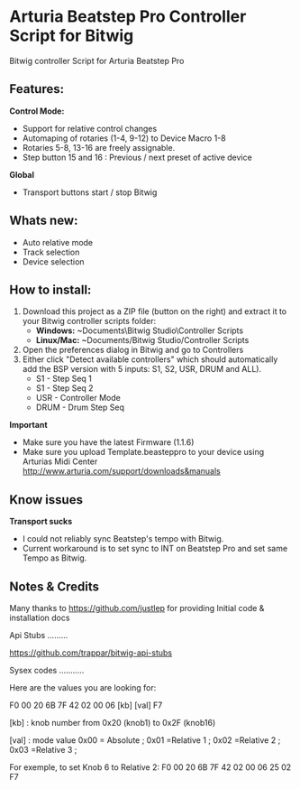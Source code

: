 # Arturia Beatstep Pro Controller Script for Bitwig
Bitwig controller Script for Arturia Beatstep Pro

Features:
---------

**Control Mode:**

* Support for relative control changes 
* Automaping of rotaries (1-4, 9-12) to Device Macro 1-8
* Rotaries 5-8, 13-16 are freely assignable.
* Step button 15 and 16 : Previous / next preset of active device   

**Global**

* Transport buttons start / stop Bitwig 


Whats new:
----------

* Auto relative mode
* Track selection
* Device selection



How to install:
---------------

1.  Download this project as a ZIP file (button on the right) and extract it to your Bitwig controller scripts folder:
    *   **Windows:** ~Documents\Bitwig Studio\Controller Scripts
    *   **Linux/Mac:** ~Documents/Bitwig Studio/Controller Scripts
2.  Open the preferences dialog in Bitwig and go to Controllers
3.  Either click "Detect available controllers" which should automatically add the BSP version with 5 inputs: S1, S2, USR, DRUM and ALL).
    * S1 - Step Seq 1
    * S1 - Step Seq 2
    * USR - Controller Mode
    * DRUM - Drum Step Seq

**Important**

* Make sure you have the latest Firmware (1.1.6) 
* Make sure you upload Template.beasteppro to your device using Arturias Midi Center http://www.arturia.com/support/downloads&manuals
    

Know issues
-----------

**Transport sucks**
 
* I could not reliably sync  Beatstep's tempo with Bitwig.
* Current workaround is to set sync to INT on Beatstep Pro and set same Tempo as Bitwig.


Notes & Credits 
---------------

Many thanks to https://github.com/justlep for providing Initial code & installation docs

Api Stubs
.........

  https://github.com/trappar/bitwig-api-stubs



Sysex codes
...........

Here are the values you are looking for:

 F0  00  20  6B  7F  42  02  00  06  [kb]  [val]  F7

[kb] : 
knob number from 0x20 (knob1) to 0x2F (knob16)

[val] : 
mode value 0x00 = Absolute ; 
0x01 =Relative 1 ;
0x02 =Relative 2 ; 
0x03 =Relative 3 ;



For exemple, to set Knob 6 to Relative 2: F0  00  20  6B  7F  42  02  00  06  25  02  F7


